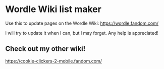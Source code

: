 # Wordle Wiki list maker
Use this to update pages on the Wordle Wiki: https://wordle.fandom.com/

I will try to update it when I can, but I may forget. Any help is appreciated!

## Check out my other wiki!
https://cookie-clickers-2-mobile.fandom.com/
